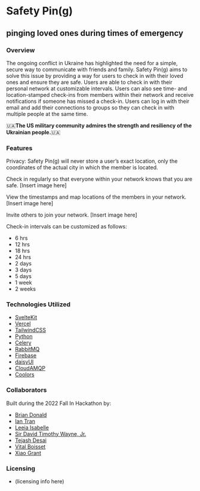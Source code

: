 # Safety Pin(g)
## pinging loved ones during times of emergency
### Overview
The ongoing conflict in Ukraine has highlighted the need for a simple, secure way to communicate with friends and family. Safety Pin(g) aims to solve this issue by providing a way for users to check in with their loved ones and ensure they are safe. Users are able to check in with their personal network at customizable intervals. Users can also see time- and location-stamped check-ins from members within their network and receive notifications if someone has missed a check-in. Users can log in with their email and add their connections to groups so they can check in with multiple people at the same time.

:ukraine:**The US military community admires the strength and resiliency of the Ukrainian people.**:ukraine:

### Features
Privacy: Safety Pin(g) will never store a user’s exact location, only the coordinates of the actual city in which the member is located.

Check in regularly so that everyone within your network knows that you are safe.
[Insert image here]

View the timestamps and map locations of the members in your network.
[Insert image here]

Invite others to join your network.
[Insert image here]

Check-in intervals can be customized as follows:
* 6 hrs
* 12 hrs
* 18 hrs
* 24 hrs
* 2 days
* 3 days
* 5 days
* 1 week
* 2 weeks

### Technologies Utilized
* [SvelteKit](https://svelte.dev/)
* [Vercel](https://vercel.com/)
* [TailwindCSS](https://tailwindcss.com/)
* [Python](https://www.python.org/)
* [Celery](https://docs.celeryq.dev/en/stable/index.html)
* [RabbitMQ](https://www.rabbitmq.com/)
* [Firebase](https://firebase.google.com/)
* [daisyUI](https://daisyui.com/)
* [CloudAMQP](https://www.cloudamqp.com/)
* [Coolors](https://coolors.co/)

### Collaborators
Built during the 2022 Fall In Hackathon by:
* [Brian Donald](https://github.com/0c370t)
* [Ian Tran](https://github.com/idtran)
* [Leeia Isabelle](https://github.com/Leeiaisabelle)
* [Sir David Timothy Wayne, Jr.](https://github.com/Wolverine971)
* [Tejash Desai](https://github.com/Tejash241)
* [Vital Boisset](https://github.com/vital-b)
* [Xiao Grant](https://github.com/XiaoLGrant)

### Licensing
* (licensing info here)
